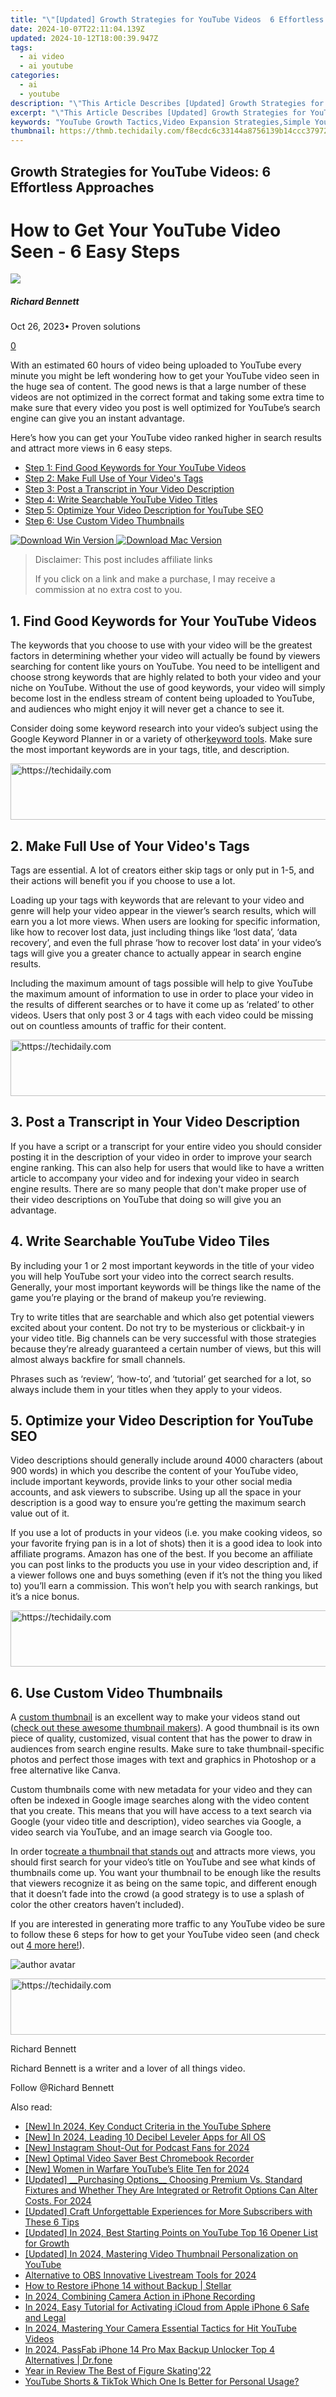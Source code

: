 ```yaml
---
title: "\"[Updated] Growth Strategies for YouTube Videos  6 Effortless Approaches for 2024\""
date: 2024-10-07T22:11:04.139Z
updated: 2024-10-12T18:00:39.947Z
tags:
  - ai video
  - ai youtube
categories:
  - ai
  - youtube
description: "\"This Article Describes [Updated] Growth Strategies for YouTube Videos: 6 Effortless Approaches for 2024\""
excerpt: "\"This Article Describes [Updated] Growth Strategies for YouTube Videos: 6 Effortless Approaches for 2024\""
keywords: "YouTube Growth Tactics,Video Expansion Strategies,Simple YouTube Advancement,Easy Content Expansion,Effective Video Growth,Simplify Video Outreach,Boosting Video Views"
thumbnail: https://thmb.techidaily.com/f8ecdc6c33144a8756139b14ccc37972ba5fac5122e75e4781350dfcc5ba234f.jpg
---
```


## Growth Strategies for YouTube Videos: 6 Effortless Approaches

# How to Get Your YouTube Video Seen - 6 Easy Steps

![](https://images.wondershare.com/filmora/article-images/richard-bennett.jpg)

##### Richard Bennett

 Oct 26, 2023• Proven solutions

[0](#commentsBoxSeoTemplate)

With an estimated 60 hours of video being uploaded to YouTube every minute you might be left wondering how to get your YouTube video seen in the huge sea of content. The good news is that a large number of these videos are not optimized in the correct format and taking some extra time to make sure that every video you post is well optimized for YouTube’s search engine can give you an instant advantage.

Here’s how you can get your YouTube video ranked higher in search results and attract more views in 6 easy steps.

* [Step 1: Find Good Keywords for Your YouTube Videos](#one)
* [Step 2: Make Full Use of Your Video's Tags](#two)
* [Step 3: Post a Transcript in Your Video Description](#three)
* [Step 4: Write Searchable YouTube Video Titles](#four)
* [Step 5: Optimize Your Video Description for YouTube SEO](#five)
* [Step 6: Use Custom Video Thumbnails](#six)

[![Download Win Version](https://images.wondershare.com/filmora/guide/download-btn-win.jpg) ](https://tools.techidaily.com/wondershare/filmora/download/) [![Download Mac Version](https://images.wondershare.com/filmora/guide/download-btn-mac.jpg) ](https://tools.techidaily.com/wondershare/filmora/download/)

>  Disclaimer: This post includes affiliate links
>
>  If you click on a link and make a purchase, I may receive a commission at no extra cost to you.
>

## 1\. Find Good Keywords for Your YouTube Videos

The keywords that you choose to use with your video will be the greatest factors in determining whether your video will actually be found by viewers searching for content like yours on YouTube. You need to be intelligent and choose strong keywords that are highly related to both your video and your niche on YouTube. Without the use of good keywords, your video will simply become lost in the endless stream of content being uploaded to YouTube, and audiences who might enjoy it will never get a chance to see it.

Consider doing some keyword research into your video’s subject using the Google Keyword Planner in or a variety of other[keyword tools](https://tools.techidaily.com/wondershare/filmora/download/). Make sure the most important keywords are in your tags, title, and description.

<!-- affiliate ads begin -->
<a href="https://appsumo.8odi.net/c/5597632/2094418/7443" target="_top" id="2094418">
  <img src="//a.impactradius-go.com/display-ad/7443-2094418" border="0" alt="https://techidaily.com" width="728" height="90"/>
</a>
<img height="0" width="0" src="https://appsumo.8odi.net/i/5597632/2094418/7443" style="position:absolute;visibility:hidden;" border="0" />
<!-- affiliate ads end -->

## 2\. Make Full Use of Your Video's Tags

Tags are essential. A lot of creators either skip tags or only put in 1-5, and their actions will benefit you if you choose to use a lot.

Loading up your tags with keywords that are relevant to your video and genre will help your video appear in the viewer’s search results, which will earn you a lot more views. When users are looking for specific information, like how to recover lost data, just including things like ‘lost data’, ‘data recovery’, and even the full phrase ‘how to recover lost data’ in your video’s tags will give you a greater chance to actually appear in search engine results.

Including the maximum amount of tags possible will help to give YouTube the maximum amount of information to use in order to place your video in the results of different searches or to have it come up as ‘related’ to other videos. Users that only post 3 or 4 tags with each video could be missing out on countless amounts of traffic for their content.

<!-- affiliate ads begin -->
<a href="https://appsumo.8odi.net/c/5597632/2043617/7443" target="_top" id="2043617">
  <img src="//a.impactradius-go.com/display-ad/7443-2043617" border="0" alt="https://techidaily.com" width="728" height="90"/>
</a>
<img height="0" width="0" src="https://appsumo.8odi.net/i/5597632/2043617/7443" style="position:absolute;visibility:hidden;" border="0" />
<!-- affiliate ads end -->

## 3\. Post a Transcript in Your Video Description

If you have a script or a transcript for your entire video you should consider posting it in the description of your video in order to improve your search engine ranking. This can also help for users that would like to have a written article to accompany your video and for indexing your video in search engine results. There are so many people that don't make proper use of their video descriptions on YouTube that doing so will give you an advantage.

## 4\. Write Searchable YouTube Video Tiles

By including your 1 or 2 most important keywords in the title of your video you will help YouTube sort your video into the correct search results. Generally, your most important keywords will be things like the name of the game you’re playing or the brand of makeup you’re reviewing.

Try to write titles that are searchable and which also get potential viewers excited about your content. Do not try to be mysterious or clickbait-y in your video title. Big channels can be very successful with those strategies because they’re already guaranteed a certain number of views, but this will almost always backfire for small channels.

Phrases such as ‘review’, ‘how-to’, and ‘tutorial’ get searched for a lot, so always include them in your titles when they apply to your videos.

## 5\. Optimize your Video Description for YouTube SEO

Video descriptions should generally include around 4000 characters (about 900 words) in which you describe the content of your YouTube video, include important keywords, provide links to your other social media accounts, and ask viewers to subscribe. Using up all the space in your description is a good way to ensure you’re getting the maximum search value out of it.

If you use a lot of products in your videos (i.e. you make cooking videos, so your favorite frying pan is in a lot of shots) then it is a good idea to look into affiliate programs. Amazon has one of the best. If you become an affiliate you can post links to the products you use in your video description and, if a viewer follows one and buys something (even if it’s not the thing you liked to) you’ll earn a commission. This won’t help you with search rankings, but it’s a nice bonus.

<!-- affiliate ads begin -->
<a href="https://aligracehair.sjv.io/c/5597632/1886019/19272" target="_top" id="1886019">
  <img src="//a.impactradius-go.com/display-ad/19272-1886019" border="0" alt="https://techidaily.com" width="728" height="90"/>
</a>
<img height="0" width="0" src="https://aligracehair.sjv.io/i/5597632/1886019/19272" style="position:absolute;visibility:hidden;" border="0" />
<!-- affiliate ads end -->

## 6\. Use Custom Video Thumbnails

A [custom thumbnail](https://tools.techidaily.com/wondershare/filmora/download/) is an excellent way to make your videos stand out ([check out these awesome thumbnail makers](https://tools.techidaily.com/wondershare/filmora/download/)). A good thumbnail is its own piece of quality, customized, visual content that has the power to draw in audiences from search engine results. Make sure to take thumbnail-specific photos and perfect those images with text and graphics in Photoshop or a free alternative like Canva.

Custom thumbnails come with new metadata for your video and they can often be indexed in Google image searches along with the video content that you create. This means that you will have access to a text search via Google (your video title and description), video searches via Google, a video search via YouTube, and an image search via Google too.

In order to[create a thumbnail that stands out](https://tools.techidaily.com/wondershare/filmora/download/) and attracts more views, you should first search for your video’s title on YouTube and see what kinds of thumbnails come up. You want your thumbnail to be enough like the results that viewers recognize it as being on the same topic, and different enough that it doesn’t fade into the crowd (a good strategy is to use a splash of color the other creators haven’t included).

If you are interested in generating more traffic to any YouTube video be sure to follow these 6 steps for how to get your YouTube video seen (and check out [4 more here!](https://tools.techidaily.com/wondershare/filmora/download/)).

![author avatar](https://images.wondershare.com/filmora/article-images/richard-bennett.jpg)

<!-- affiliate ads begin -->
<a href="https://laganoo.pxf.io/c/5597632/1528696/16446" target="_top" id="1528696">
  <img src="//a.impactradius-go.com/display-ad/16446-1528696" border="0" alt="https://techidaily.com" width="728" height="90"/>
</a>
<img height="0" width="0" src="https://laganoo.pxf.io/i/5597632/1528696/16446" style="position:absolute;visibility:hidden;" border="0" />
<!-- affiliate ads end -->

Richard Bennett

Richard Bennett is a writer and a lover of all things video.

Follow @Richard Bennett

<ins class="adsbygoogle"
     style="display:block"
     data-ad-format="autorelaxed"
     data-ad-client="ca-pub-7571918770474297"
     data-ad-slot="1223367746"></ins>

<ins class="adsbygoogle"
     style="display:block"
     data-ad-client="ca-pub-7571918770474297"
     data-ad-slot="8358498916"
     data-ad-format="auto"
     data-full-width-responsive="true"></ins>

<span class="atpl-alsoreadstyle">Also read:</span>
<div><ul>
<li><a href="https://youtube-webster.techidaily.com/n-2024-key-conduct-criteria-in-the-youtube-sphere/"><u>[New] In 2024, Key Conduct Criteria in the YouTube Sphere</u></a></li>
<li><a href="https://youtube-webster.techidaily.com/n-2024-leading-10-decibel-leveler-apps-for-all-os/"><u>[New] In 2024, Leading 10 Decibel Leveler Apps for All OS</u></a></li>
<li><a href="https://article-files.techidaily.com/new-instagram-shout-out-for-podcast-fans-for-2024/"><u>[New] Instagram Shout-Out for Podcast Fans for 2024</u></a></li>
<li><a href="https://screen-activity-recording.techidaily.com/new-optimal-video-saver-best-chromebook-recorder/"><u>[New] Optimal Video Saver Best Chromebook Recorder</u></a></li>
<li><a href="https://youtube-webster.techidaily.com/omen-in-warfare-youtubes-elite-ten-for-2024/"><u>[New] Women in Warfare YouTube’s Elite Ten for 2024</u></a></li>
<li><a href="https://youtube-webster.techidaily.com/84034667-updated-purchasing-options-choosing-premium-vs-standard-fixtures-and-whether-they-are-integrated-or-retrofit-options-can-alter-costs-for-2024/"><u>[Updated] __Purchasing Options__ Choosing Premium Vs. Standard Fixtures and Whether They Are Integrated or Retrofit Options Can Alter Costs. For 2024</u></a></li>
<li><a href="https://youtube-webster.techidaily.com/ed-craft-unforgettable-experiences-for-more-subscribers-with-these-6-tips/"><u>[Updated] Craft Unforgettable Experiences for More Subscribers with These 6 Tips</u></a></li>
<li><a href="https://youtube-webster.techidaily.com/ed-in-2024-best-starting-points-on-youtube-top-16-opener-list-for-growth/"><u>[Updated] In 2024, Best Starting Points on YouTube Top 16 Opener List for Growth</u></a></li>
<li><a href="https://youtube-webster.techidaily.com/ed-in-2024-mastering-video-thumbnail-personalization-on-youtube/"><u>[Updated] In 2024, Mastering Video Thumbnail Personalization on YouTube</u></a></li>
<li><a href="https://visual-screen-recording.techidaily.com/alternative-to-obs-innovative-livestream-tools-for-2024/"><u>Alternative to OBS Innovative Livestream Tools for 2024</u></a></li>
<li><a href="https://blog-min.techidaily.com/how-to-restore-iphone-14-without-backup-stellar-by-stellar-data-recovery-ios-iphone-data-recovery/"><u>How to Restore iPhone 14 without Backup | Stellar</u></a></li>
<li><a href="https://extra-lessons.techidaily.com/in-2024-combining-camera-action-in-iphone-recording/"><u>In 2024, Combining Camera Action in iPhone Recording</u></a></li>
<li><a href="https://activate-lock.techidaily.com/in-2024-easy-tutorial-for-activating-icloud-from-apple-iphone-6-safe-and-legal-by-drfone-ios/"><u>In 2024, Easy Tutorial for Activating iCloud from Apple iPhone 6 Safe and Legal</u></a></li>
<li><a href="https://youtube-zero.techidaily.com/24-mastering-your-camera-essential-tactics-for-hit-youtube-videos/"><u>In 2024, Mastering Your Camera Essential Tactics for Hit YouTube Videos</u></a></li>
<li><a href="https://iphone-unlock.techidaily.com/in-2024-passfab-iphone-14-pro-max-backup-unlocker-top-4-alternatives-drfone-by-drfone-ios/"><u>In 2024, PassFab iPhone 14 Pro Max Backup Unlocker Top 4 Alternatives | Dr.fone</u></a></li>
<li><a href="https://extra-lessons.techidaily.com/year-in-review-the-best-of-figure-skating22/"><u>Year in Review The Best of Figure Skating'22</u></a></li>
<li><a href="https://youtube-webster.techidaily.com/be-shorts-and-tiktok-which-one-is-better-for-personal-usage/"><u>YouTube Shorts & TikTok Which One Is Better for Personal Usage?</u></a></li>
</ul></div>


